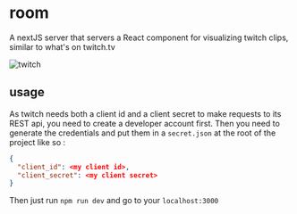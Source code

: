 # room
A nextJS server that servers a React component for visualizing twitch clips, similar to what's on twitch.tv

![twitch](https://user-images.githubusercontent.com/26607946/82077590-ff1a2b80-96df-11ea-94f4-28fed6215d15.gif)

## usage
As twitch needs both a client id and a client secret to make requests to its REST api, you need to create a developer account first. Then you need to generate the credentials and put them in a `secret.json` at the root of the project like so :

```json
{
  "client_id": <my client id>,
  "client_secret": <my client secret>
}
```

Then just run `npm run dev` and go to your `localhost:3000`
